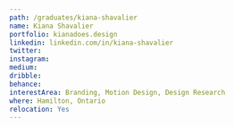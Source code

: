 ```yaml
---
path: /graduates/kiana-shavalier
name: Kiana Shavalier
portfolio: kianadoes.design
linkedin: linkedin.com/in/kiana-shavalier
twitter:
instagram:
medium:
dribble:
behance:
interestArea: Branding, Motion Design, Design Research
where: Hamilton, Ontario
relocation: Yes
---
```

